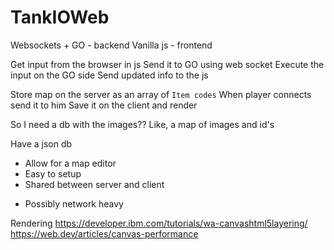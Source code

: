 # TankIOWeb

Websockets + GO - backend
Vanilla js - frontend

Get input from the browser in js
Send it to GO using web socket
Execute the input on the GO side
Send updated info to the js



Store map on the server as an array of `Item codes`
When player connects send it to him
Save it on the client and render


So I need a db with the images??
Like, a map of images and id's


Have a json db
+ Allow for a map editor
+ Easy to setup
+ Shared between server and client
- Possibly network heavy


Rendering
https://developer.ibm.com/tutorials/wa-canvashtml5layering/
https://web.dev/articles/canvas-performance
